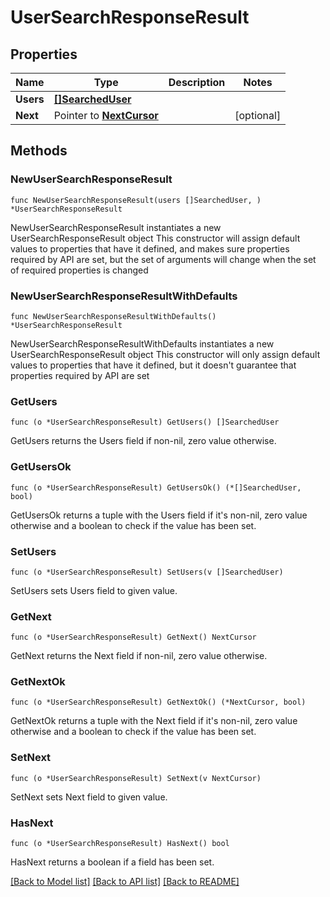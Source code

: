 # UserSearchResponseResult

## Properties

Name | Type | Description | Notes
------------ | ------------- | ------------- | -------------
**Users** | [**[]SearchedUser**](SearchedUser.md) |  | 
**Next** | Pointer to [**NextCursor**](NextCursor.md) |  | [optional] 

## Methods

### NewUserSearchResponseResult

`func NewUserSearchResponseResult(users []SearchedUser, ) *UserSearchResponseResult`

NewUserSearchResponseResult instantiates a new UserSearchResponseResult object
This constructor will assign default values to properties that have it defined,
and makes sure properties required by API are set, but the set of arguments
will change when the set of required properties is changed

### NewUserSearchResponseResultWithDefaults

`func NewUserSearchResponseResultWithDefaults() *UserSearchResponseResult`

NewUserSearchResponseResultWithDefaults instantiates a new UserSearchResponseResult object
This constructor will only assign default values to properties that have it defined,
but it doesn't guarantee that properties required by API are set

### GetUsers

`func (o *UserSearchResponseResult) GetUsers() []SearchedUser`

GetUsers returns the Users field if non-nil, zero value otherwise.

### GetUsersOk

`func (o *UserSearchResponseResult) GetUsersOk() (*[]SearchedUser, bool)`

GetUsersOk returns a tuple with the Users field if it's non-nil, zero value otherwise
and a boolean to check if the value has been set.

### SetUsers

`func (o *UserSearchResponseResult) SetUsers(v []SearchedUser)`

SetUsers sets Users field to given value.


### GetNext

`func (o *UserSearchResponseResult) GetNext() NextCursor`

GetNext returns the Next field if non-nil, zero value otherwise.

### GetNextOk

`func (o *UserSearchResponseResult) GetNextOk() (*NextCursor, bool)`

GetNextOk returns a tuple with the Next field if it's non-nil, zero value otherwise
and a boolean to check if the value has been set.

### SetNext

`func (o *UserSearchResponseResult) SetNext(v NextCursor)`

SetNext sets Next field to given value.

### HasNext

`func (o *UserSearchResponseResult) HasNext() bool`

HasNext returns a boolean if a field has been set.


[[Back to Model list]](../README.md#documentation-for-models) [[Back to API list]](../README.md#documentation-for-api-endpoints) [[Back to README]](../README.md)


